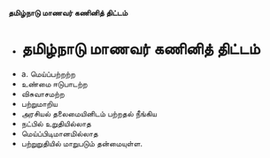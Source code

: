 **தமிழ்நாடு மாணவர் கணினித் திட்டம்**
- # தமிழ்நாடு மாணவர் கணினித் திட்டம்
- a. மெய்ப்பற்றற்ற
- உண்மை ஈடுபாடற்ற
- விசுவாசமற்ற
- பற்றுமாறிய
- அரசியல் தலைமையினிடம் பற்றதல் நீங்கிய
- நட்பில் உறுதியில்லாத
- மெய்ப்பிடிமானமில்லாத
- பற்றுறுதியில் மாறுபடும் தன்மையுள்ள.

